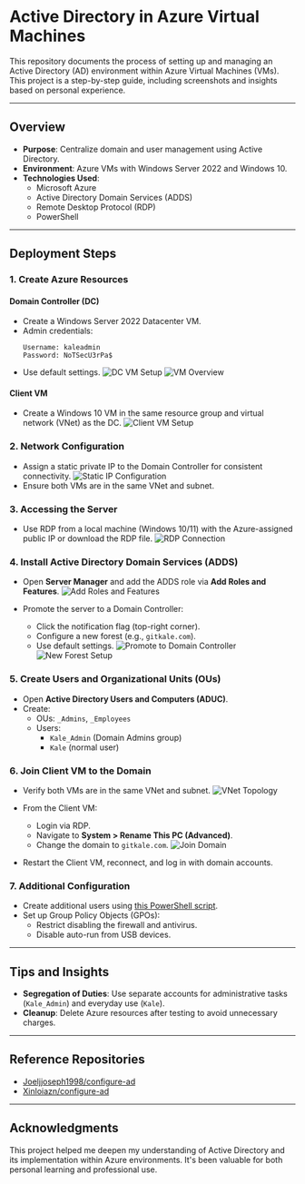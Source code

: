 # Active Directory in Azure Virtual Machines

This repository documents the process of setting up and managing an Active Directory (AD) environment within Azure Virtual Machines (VMs). This project is a step-by-step guide, including screenshots and insights based on personal experience.

---

## Overview

- **Purpose**: Centralize domain and user management using Active Directory.
- **Environment**: Azure VMs with Windows Server 2022 and Windows 10.
- **Technologies Used**:
  - Microsoft Azure
  - Active Directory Domain Services (ADDS)
  - Remote Desktop Protocol (RDP)
  - PowerShell

---

## Deployment Steps

### 1. Create Azure Resources
#### Domain Controller (DC)
- Create a Windows Server 2022 Datacenter VM.
- Admin credentials:
  ```
  Username: kaleadmin
  Password: NoTSecU3rPa$
  ```
- Use default settings.
![DC VM Setup](![image](https://github.com/user-attachments/assets/571462b1-85f4-4750-9e8c-6f89d3964d3b))
![VM Overview](![image](https://github.com/user-attachments/assets/4bbc6090-951d-4dc3-8b68-7fe42fa857a5))

#### Client VM
- Create a Windows 10 VM in the same resource group and virtual network (VNet) as the DC.
![Client VM Setup](![image](https://github.com/user-attachments/assets/489a7825-507b-48fd-8e4b-57dc44c591c8))

### 2. Network Configuration
- Assign a static private IP to the Domain Controller for consistent connectivity.
![Static IP Configuration](![image](https://github.com/user-attachments/assets/5d4e3396-a133-4246-a0ad-225708b90a56))
- Ensure both VMs are in the same VNet and subnet.

### 3. Accessing the Server
- Use RDP from a local machine (Windows 10/11) with the Azure-assigned public IP or download the RDP file.
![RDP Connection](![image](https://github.com/user-attachments/assets/0fa58081-6eb2-4b90-abe8-470a33745e95))

### 4. Install Active Directory Domain Services (ADDS)
- Open **Server Manager** and add the ADDS role via **Add Roles and Features**.
![Add Roles and Features](![image](https://github.com/user-attachments/assets/d78d9961-93c3-4b67-a557-56c0586019c7))

- Promote the server to a Domain Controller:
  - Click the notification flag (top-right corner).
  - Configure a new forest (e.g., `gitkale.com`).
  - Use default settings.
![Promote to Domain Controller](![image](https://github.com/user-attachments/assets/26b3b516-7275-4ab7-b758-e96a71b29e20))
![New Forest Setup](![image](https://github.com/user-attachments/assets/4620e911-382c-44f2-a244-8fad2c933d0e))

### 5. Create Users and Organizational Units (OUs)
- Open **Active Directory Users and Computers (ADUC)**.
- Create:
  - OUs: `_Admins`, `_Employees`
  - Users:
    - `Kale_Admin` (Domain Admins group)
    - `Kale` (normal user)

### 6. Join Client VM to the Domain
- Verify both VMs are in the same VNet and subnet.
![VNet Topology](![image](https://github.com/user-attachments/assets/bd776c65-e5c6-422f-bc16-09ecfcd45178))

- From the Client VM:
  - Login via RDP.
  - Navigate to **System > Rename This PC (Advanced)**.
  - Change the domain to `gitkale.com`.
![Join Domain](![image](https://github.com/user-attachments/assets/91c05b4f-3167-48f7-a209-5b48f2d1b9ef))


- Restart the Client VM, reconnect, and log in with domain accounts.

### 7. Additional Configuration
- Create additional users using [this PowerShell script](https://github.com/Xinloiazn/configure-ad/blob/main/adscript.ps1).
- Set up Group Policy Objects (GPOs):
  - Restrict disabling the firewall and antivirus.
  - Disable auto-run from USB devices.

---

## Tips and Insights
- **Segregation of Duties**: Use separate accounts for administrative tasks (`Kale_Admin`) and everyday use (`Kale`).
- **Cleanup**: Delete Azure resources after testing to avoid unnecessary charges.

---

## Reference Repositories
- [Joeljjoseph1998/configure-ad](https://github.com/joeljjoseph1998/configure-ad)
- [Xinloiazn/configure-ad](https://github.com/Xinloiazn/configure-ad)

---

## Acknowledgments
This project helped me deepen my understanding of Active Directory and its implementation within Azure environments. It's been valuable for both personal learning and professional use.

